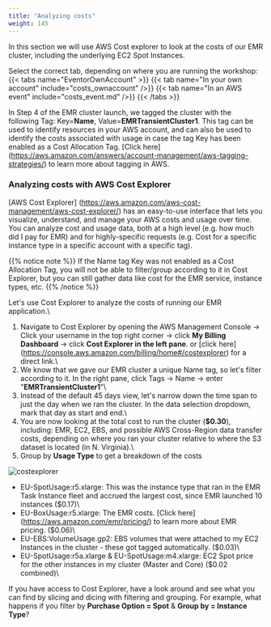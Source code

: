 ```yaml
---
title: "Analyzing costs"
weight: 145
---
```


In this section we will use AWS Cost explorer to look at the costs of our EMR cluster, including the underlying EC2 Spot Instances.

Select the correct tab, depending on where you are running the workshop:
{{< tabs name="EventorOwnAccount" >}}
    {{< tab name="In your own account" include="costs_ownaccount" />}}
    {{< tab name="In an AWS event" include="costs_event.md" />}}
{{< /tabs >}}

In Step 4 of the EMR cluster launch, we tagged the cluster with the following Tag: Key=**Name**, Value=**EMRTransientCluster1**. This tag can be used to identify resources in your AWS account, and can also be used to identify the costs associated with usage in case the tag Key has been enabled as a Cost Allocation Tag. [Click here] (https://aws.amazon.com/answers/account-management/aws-tagging-strategies/) to learn more about tagging in AWS.


### Analyzing costs with AWS Cost Explorer
[AWS Cost Explorer] (https://aws.amazon.com/aws-cost-management/aws-cost-explorer/) has an easy-to-use interface that lets you visualize, understand, and manage your AWS costs and usage over time. You can analyze cost and usage data, both at a high level (e.g. how much did I pay for EMR) and for highly-specific requests (e.g. Cost for a specific instance type in a specific account with a specific tag). 

{{% notice note %}}
If the Name tag Key was not enabled as a Cost Allocation Tag, you will not be able to filter/group according to it in Cost Explorer, but you can still gather data like cost for the EMR service, instance types, etc.
{{% /notice %}}


Let's use Cost Explorer to analyze the costs of running our EMR application.\
1. Navigate to Cost Explorer by opening the AWS Management Console -> Click your username in the top right corner -> click **My Billing Dashboard** -> click **Cost Explorer in the left pane**. or [click here] (https://console.aws.amazon.com/billing/home#/costexplorer) for a direct link.\
2. We know that we gave our EMR cluster a unique Name tag, so let's filter according to it. In the right pane, click Tags -> Name -> enter "**EMRTransientCluster1**"\
3. Instead of the default 45 days view, let's narrow down the time span to just the day when we ran the cluster. In the data selection dropdown, mark that day as start and end.\
4. You are now looking at the total cost to run the cluster (**$0.30**), including: EMR, EC2, EBS, and possible AWS Cross-Region data transfer costs, depending on where you ran your cluster relative to where the S3 dataset is located (in N. Virginia).\
5. Group by **Usage Type** to get a breakdown of the costs

![costexplorer](/images/running-emr-spark-apps-on-spot/costexplorer1.png)

* EU-SpotUsage:r5.xlarge: This was the instance type that ran in the EMR Task Instance fleet and accrued the largest cost, since EMR launched 10 instances ($0.17)\
* EU-BoxUsage:r5.xlarge: The EMR costs. [Click here] (https://aws.amazon.com/emr/pricing/) to learn more about EMR pricing. ($0.06)\
* EU-EBS:VolumeUsage.gp2: EBS volumes that were attached to my EC2 Instances in the cluster - these got tagged automatically. ($0.03)\
* EU-SpotUsage:r5a.xlarge & EU-SpotUsage:m4.xlarge: EC2 Spot price for the other instances in my cluster (Master and Core) ($0.02 combined)\

If you have access to Cost Explorer, have a look around and see what you can find by slicing and dicing with filtering and grouping. For example, what happens if you filter by **Purchase Option = Spot** & **Group by = Instance Type**?

